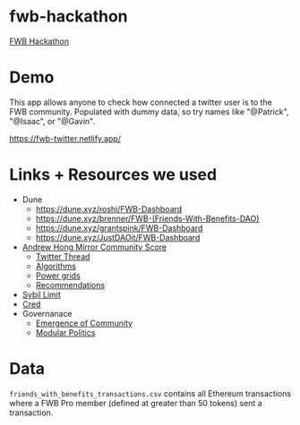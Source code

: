 # fwb-hackathon
[FWB Hackathon](https://www.fwb.help/hackathon)

# Demo
This app allows anyone to check how connected a twitter user is to the FWB community.
Populated with dummy data, so try names like "@Patrick", "@Isaac", or "@Gavin".

https://fwb-twitter.netlify.app/

# Links + Resources we used
- Dune 
  - https://dune.xyz/roshi/FWB-Dashboard
  - https://dune.xyz/brenner/FWB-(Friends-With-Benefits-DAO)
  - https://dune.xyz/grantspink/FWB-Dashboard
  - https://dune.xyz/JustDAOit/FWB-Dashboard
- [Andrew Hong Mirror Community Score](https://ath.mirror.xyz/aYOJc8pihb9wxI___QR9qmM5mQ4caUyQhHJIlevspjw)
  - [Twitter Thread](https://twitter.com/andrewhong5297/status/1420775190724755460)
  - [Algorithms](https://www.algo.uni-konstanz.de/)
  - [Power grids](https://arxiv.org/pdf/0711.3710.pdf)
  - [Recommendations](https://dl.acm.org/doi/10.1145/2365952.2366010)
- [Sybil Limit](https://www.comp.nus.edu.sg/~yuhf/yuh-sybillimit.pdf)
- [Cred](https://twitter.com/cred_protocol)
- Governanace
  - [Emergence of Community](https://www.jstor.org/stable/20159914?read-now=1&refreqid=excelsior%3Adb8847682037bf5c6055f3a336c9e09d&seq=1#page_scan_tab_contents)
  - [Modular Politics](https://arxiv.org/abs/2005.13701)


# Data 

`friends_with_benefits_transactions.csv` contains all Ethereum transactions where a FWB Pro member (defined at greater than 50 tokens) sent a transaction.


